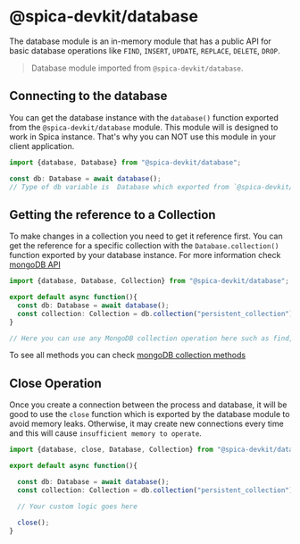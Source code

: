 # @spica-devkit/database
The database module is an in-memory module that has a public API for basic database operations like `FIND`, `INSERT`, `UPDATE`, `REPLACE`, `DELETE`, `DROP`.

> Database module imported from `@spica-devkit/database`.

## Connecting to the database

You can get the database instance with the `database()` function exported from the `@spica-devkit/database` module. This module will is designed to work in Spica instance. That's why you can NOT use this module in your client application.

```typescript
import {database, Database} from "@spica-devkit/database";

const db: Database = await database();
// Type of db variable is  Database which exported from `@spica-devkit/database`
```

## Getting the reference to a Collection

To make changes in a collection you need to get it reference first. You can get the reference for a specific collection with the `Database.collection()` function exported by your database instance. For more information check [mongoDB API](https://docs.mongodb.com/master/core/databases-and-collections/)

```typescript
import {database, Database, Collection} from "@spica-devkit/database";

export default async function(){
  const db: Database = await database();
  const collection: Collection = db.collection("persistent_collection");
}

// Here you can use any MongoDB collection operation here such as find, insert, delete, deleteMany .etc
```

To see all methods you can check [mongoDB collection methods](https://docs.mongodb.com/manual/reference/method/js-collection/)

## Close Operation

Once you create a connection between the process and database, it will be good to use the `close` function which is exported by the database module to avoid memory leaks. Otherwise, it may create new connections every time and this will cause `insufficient memory to operate`.

```typescript
import {database, close, Database, Collection} from "@spica-devkit/database";

export default async function(){

  const db: Database = await database();
  const collection: Collection = db.collection("persistent_collection");

  // Your custom logic goes here

  close();
}
```